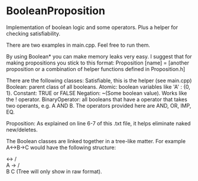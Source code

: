 # BooleanProposition
Implementation of boolean logic and some operators. Plus a helper for checking satisfiability.

There are two examples in main.cpp. Feel free to run them.

By using Boolean* you can make memory leaks very easy. I suggest that for making propositions you stick to this format:
Proposition [name] = [another proposition or a combination of helper functions defined in Proposition.h]

There are the following classes:
Satisfiable,  this is the helper (see main.cpp)
Boolean: parent class of all booleans.
Atomic: boolean variables like 'A' : {0, 1}.
Constant: TRUE or FALSE
Negation: ~(Some boolean value). Works like the ! operator.
BinaryOperator: all booleans that have a operator that takes two operants, e.g. A AND B.
The operators provided here are AND, OR, IMP, EQ.

Proposition: As explained on line 6-7 of this .txt file, it helps eliminate naked new/deletes. 

The Boolean classes are linked together in a tree-like matter.
For example A<->B->C would have the following structure:

  <->
 /   \
A    ->
    /   \
   B     C
(Tree will only show in raw format).
